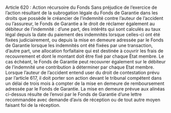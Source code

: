Article 620 : Action récursoire du Fonds
Sans préjudice de l’exercice de l’action résultant de la subrogation légale du Fonds de Garantie dans les droits que possède le créancier de l’indemnité contre l’auteur de l’accident ou l’assureur, le Fonds de Garantie a le droit de réclamer également au débiteur de l’indemnité : d’une part, des intérêts qui sont calculés au taux légal depuis la date du paiement des indemnités lorsque celles-ci ont été fixées judiciairement, ou depuis la mise en demeure adressée par le Fonds de Garantie lorsque les indemnités ont été fixées par une transaction, d’autre part, une allocation forfaitaire qui est destinée à couvrir les frais de recouvrement et dont le montant doit être fixé par chaque État membre.
Le cas échéant, le Fonds de Garantie peut recouvrer également sur le débiteur de l’indemnité une contribution à déterminer par chaque Etat membre.
Lorsque l’auteur de l’accident entend user du droit de contestation prévu par l’article 617, il doit porter son action devant le tribunal compétent dans un délai de trois mois à compter de la mise en demeure de remboursement adressée par le Fonds de Garantie.
La mise en demeure prévue aux alinéas ci-dessus résulte de l’envoi par le Fonds de Garantie d’une lettre recommandée avec demande d’avis de réception ou de tout autre moyen faisant foi de la réception.